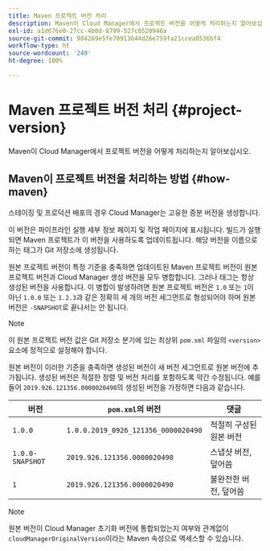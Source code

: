 ```yaml
---
title: Maven 프로젝트 버전 처리
description: Maven이 Cloud Manager에서 프로젝트 버전을 어떻게 처리하는지 알아보십시오.
exl-id: a1d676e0-27cc-4b0d-8799-527c0520946a
source-git-commit: 984269e5fe70913644d26e759fa21ccea0536bf4
workflow-type: ht
source-wordcount: '249'
ht-degree: 100%

---
```



# Maven 프로젝트 버전 처리 {#project-version}

Maven이 Cloud Manager에서 프로젝트 버전을 어떻게 처리하는지 알아보십시오.

## Maven이 프로젝트 버전을 처리하는 방법 {#how-maven}

스테이징 및 프로덕션 배포의 경우 Cloud Manager는 고유한 증분 버전을 생성합니다.

이 버전은 파이프라인 실행 세부 정보 페이지 및 작업 페이지에 표시됩니다. 빌드가 실행되면 Maven 프로젝트가 이 버전을 사용하도록 업데이트됩니다. 해당 버전을 이름으로 하는 태그가 Git 저장소에 생성됩니다.

원본 프로젝트 버전이 특정 기준을 충족하면 업데이트된 Maven 프로젝트 버전이 원본 프로젝트 버전과 Cloud Manager 생성 버전을 모두 병합합니다. 그러나 태그는 항상 생성된 버전을 사용합니다. 이 병합이 발생하려면 원본 프로젝트 버전은 `1.0` 또는 `1`이 아닌 `1.0.0` 또는 `1.2.3`과 같은 정확히 세 개의 버전 세그먼트로 형성되어야 하며 원본 버전은 `-SNAPSHOT`로 끝나서는 안 됩니다.

>[!NOTE]
>
>이 원본 프로젝트 버전 값은 Git 저장소 분기에 있는 최상위 `pom.xml` 파일의 `<version>` 요소에 정적으로 설정해야 합니다.

원본 버전이 이러한 기준을 충족하면 생성된 버전이 새 버전 세그먼트로 원본 버전에 추가됩니다. 생성된 버전은 적절한 정렬 및 버전 처리를 포함하도록 약간 수정됩니다. 예를 들어 `2019.926.121356.0000020490`의 생성된 버전을 가정하면 다음과 같습니다.

| 버전 | `pom.xml`의 버전 | 댓글 |
| --- | --- | --- |
| `1.0.0` | `1.0.0.2019_0926_121356_0000020490` | 적절히 구성된 원본 버전 |
| `1.0.0-SNAPSHOT` | `2019.926.121356.0000020490` | 스냅샷 버전, 덮어씀 |
| `1` | `2019.926.121356.0000020490` | 불완전한 버전, 덮어씀 |

>[!NOTE]
>
>원본 버전이 Cloud Manager 초기화 버전에 통합되었는지 여부와 관계없이 `cloudManagerOriginalVersion`이라는 Maven 속성으로 액세스할 수 있습니다.
